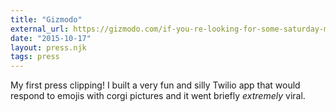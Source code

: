 ```yaml
---
title: "Gizmodo"
external_url: https://gizmodo.com/if-you-re-looking-for-some-saturday-morning-inspiration-1737098561
date: "2015-10-17"
layout: press.njk
tags: press
---
```


My first press clipping! I built a very fun and silly Twilio app that would respond to emojis with corgi pictures and it went briefly _extremely_ viral.
